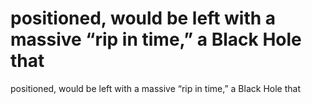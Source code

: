 # positioned, would be left with a massive “rip in time,” a Black Hole that

positioned, would be left with a massive “rip in time,” a Black Hole that